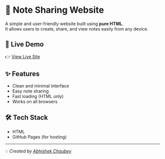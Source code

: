 # 📝 Note Sharing Website

A simple and user-friendly website built using **pure HTML**.  
It allows users to create, share, and view notes easily from any device.

## 🔗 Live Demo  
👉 [View Live Site](https://abhishekchaubey2007.github.io/)

## ✨ Features  
- Clean and minimal interface  
- Easy note sharing  
- Fast loading (HTML only)  
- Works on all browsers  

## 🛠️ Tech Stack  
- HTML  
- GitHub Pages (for hosting)

---

💡 *Created by [Abhishek Chaubey](https://github.com/abhishekchaubey2007)*
